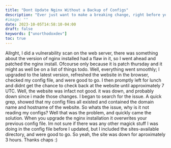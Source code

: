 ```yaml
---
title: "Dont Update Nginx Without a Backup of Configs"
description: "Ever just want to make a breaking change, right before you go to lunch? Then come back and realize oh shit, everythings broken..."
#image: ""
date: 2023-10-05T14:58:10-04:00
draft: false
keywords: ["unorthodoxdev"]
toc: true
---
```


Allrght, I did a vulnerability scan on the web server, there was something about the version of nginx installed had a flaw in it, so I went ahead and patched the nginx install. Ofcourse only because it is patch thursday and it might as well be on a list of things todo. Well, everything went smoothly; I upgraded to the latest version, refreshed the website in the browser, checked my config file, and were good to go. I then promptly left for lunch and didnt get the chance to check back at the website until approximately 7 UTC. Well, the website was infact not good. it was down, and probably down since i made those changes. I began to search for the issue. A quick grep, showed that my config files all existed and contained the domain name and hostname of the website. So whats the issue, why is it not reading my configs? Well that was the problem, and quickly came the solution. When you upgrade the nginx installation it overwrites your previous config file. Im not sure if there was any other magick stuff I was doing in the config file before I updated, but I included the sites-available directory, and were good to go. So yeah, the site was down for aproximately 3 hours. Thanks chaps :)
